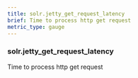 ```yaml
---
title: solr.jetty_get_request_latency
brief: Time to process http get request
metric_type: gauge
---
```

### solr.jetty_get_request_latency

Time to process http get request